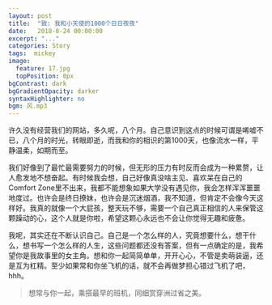 ```yaml
---
layout: post
title:  "致: 我和小天使的1000个日日夜夜"
date:   2018-8-24 00:00:00
excerpt: "..."
categories: Story
tags:  mickey
image: 
  feature: 17.jpg
  topPosition: 0px
bgContrast: dark
bgGradientOpacity: darker
syntaxHighlighter: no
bgm: 风.mp3
---
```


许久没有经营我们的网站，多久呢，八个月。自己意识到这点的时候可谓是唏嘘不已，八个月的时光，转眼即逝，而我和你的相识的第1000天，也像流水一样，平静温柔，如期而至。

我们好像到了最忙最需要努力的时候，但无形的压力有时反而会成为一种累赘，让人愈发地不想奋起。有时候我会想，自己好像真没啥主见、喜欢呆在自己的Comfort Zone里不出来，我都不能想象如果大学没有遇见你，我会怎样浑浑噩噩地度过。也许会是终日撩妹，也许会是沉迷烟酒，我不知道，但肯定不会像今天这样好。我真的就像一个大屁孩，整天玩不够，需要一个自己真正相信的人来保管这颗躁动的心，这个人就是你啦，希望这颗心永远也不会让你觉得无趣和疲惫。

我呢，其实还在不断认识自己。自己是一个怎么样的人，究竟想要什么，想干什么，想书写一个怎么样的人生，这些问题都还没有答案，但有一点确定的是，我希望你是我故事里的女主角。想和你一起简简单单，开开心心，不管是卖萌装逼，还是互为杠精。至少如果常和你坐飞机的话，就不会再做梦担心错过飞机了吧，hhh。

> 想常与你一起，乘搭最早的班机，同细赏穿洲过省之美。

